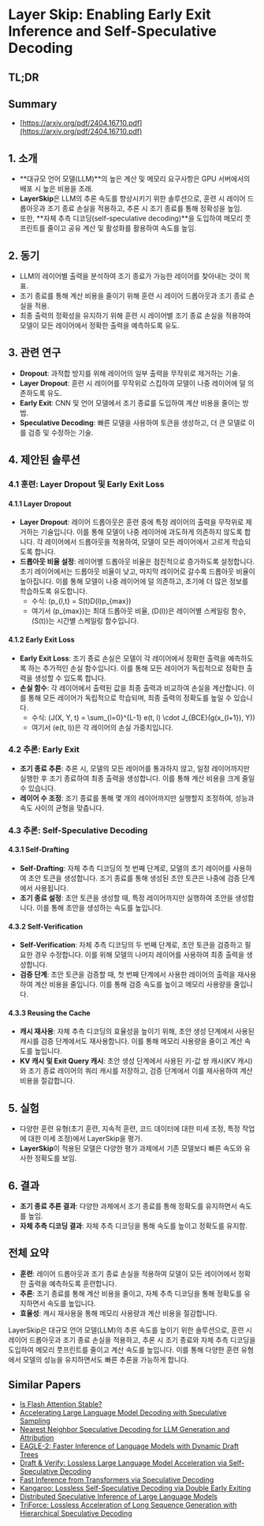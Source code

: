 # Layer Skip: Enabling Early Exit Inference and Self-Speculative Decoding
## TL;DR
## Summary
- [https://arxiv.org/pdf/2404.16710.pdf](https://arxiv.org/pdf/2404.16710.pdf)


## 1. 소개
- **대규모 언어 모델(LLM)**의 높은 계산 및 메모리 요구사항은 GPU 서버에서의 배포 시 높은 비용을 초래.
- **LayerSkip**은 LLM의 추론 속도를 향상시키기 위한 솔루션으로, 훈련 시 레이어 드롭아웃과 조기 종료 손실을 적용하고, 추론 시 조기 종료를 통해 정확성을 높임.
- 또한, **자체 추측 디코딩(self-speculative decoding)**을 도입하여 메모리 풋프린트를 줄이고 공유 계산 및 활성화를 활용하여 속도를 높임.

## 2. 동기
- LLM의 레이어별 출력을 분석하여 조기 종료가 가능한 레이어를 찾아내는 것이 목표.
- 조기 종료를 통해 계산 비용을 줄이기 위해 훈련 시 레이어 드롭아웃과 조기 종료 손실을 적용.
- 최종 출력의 정확성을 유지하기 위해 훈련 시 레이어별 조기 종료 손실을 적용하여 모델이 모든 레이어에서 정확한 출력을 예측하도록 유도.

## 3. 관련 연구
- **Dropout**: 과적합 방지를 위해 레이어의 일부 출력을 무작위로 제거하는 기술.
- **Layer Dropout**: 훈련 시 레이어를 무작위로 스킵하여 모델이 나중 레이어에 덜 의존하도록 유도.
- **Early Exit**: CNN 및 언어 모델에서 조기 종료를 도입하여 계산 비용을 줄이는 방법.
- **Speculative Decoding**: 빠른 모델을 사용하여 토큰을 생성하고, 더 큰 모델로 이를 검증 및 수정하는 기술.

## 4. 제안된 솔루션
### 4.1 훈련: Layer Dropout 및 Early Exit Loss
#### 4.1.1 Layer Dropout
- **Layer Dropout**: 레이어 드롭아웃은 훈련 중에 특정 레이어의 출력을 무작위로 제거하는 기술입니다. 이를 통해 모델이 나중 레이어에 과도하게 의존하지 않도록 합니다. 각 레이어에서 드롭아웃을 적용하여, 모델이 모든 레이어에서 고르게 학습되도록 합니다.
- **드롭아웃 비율 설정**: 레이어별 드롭아웃 비율은 점진적으로 증가하도록 설정합니다. 초기 레이어에서는 드롭아웃 비율이 낮고, 마지막 레이어로 갈수록 드롭아웃 비율이 높아집니다. 이를 통해 모델이 나중 레이어에 덜 의존하고, 초기에 더 많은 정보를 학습하도록 유도합니다.
  - 수식: \(p_{l,t} = S(t)D(l)p_{max}\)
  - 여기서 \(p_{max}\)는 최대 드롭아웃 비율, \(D(l)\)은 레이어별 스케일링 함수, \(S(t)\)는 시간별 스케일링 함수입니다.

#### 4.1.2 Early Exit Loss
- **Early Exit Loss**: 조기 종료 손실은 모델이 각 레이어에서 정확한 출력을 예측하도록 하는 추가적인 손실 함수입니다. 이를 통해 모든 레이어가 독립적으로 정확한 출력을 생성할 수 있도록 합니다.
- **손실 함수**: 각 레이어에서 출력된 값을 최종 출력과 비교하여 손실을 계산합니다. 이를 통해 모든 레이어가 독립적으로 학습되며, 최종 출력의 정확도를 높일 수 있습니다.
  - 수식: \(J(X, Y, t) = \sum_{l=0}^{L-1} e(t, l) \cdot J_{BCE}(g(x_{l+1}), Y)\)
  - 여기서 \(e(t, l)\)은 각 레이어의 손실 가중치입니다.

### 4.2 추론: Early Exit
- **조기 종료 추론**: 추론 시, 모델의 모든 레이어를 통과하지 않고, 일정 레이어까지만 실행한 후 조기 종료하여 최종 출력을 생성합니다. 이를 통해 계산 비용을 크게 줄일 수 있습니다.
- **레이어 수 조정**: 조기 종료를 통해 몇 개의 레이어까지만 실행할지 조정하여, 성능과 속도 사이의 균형을 맞춥니다. 

### 4.3 추론: Self-Speculative Decoding
#### 4.3.1 Self-Drafting
- **Self-Drafting**: 자체 추측 디코딩의 첫 번째 단계로, 모델의 초기 레이어를 사용하여 초안 토큰을 생성합니다. 조기 종료를 통해 생성된 초안 토큰은 나중에 검증 단계에서 사용됩니다.
- **조기 종료 설정**: 초안 토큰을 생성할 때, 특정 레이어까지만 실행하여 초안을 생성합니다. 이를 통해 초안을 생성하는 속도를 높입니다.

#### 4.3.2 Self-Verification
- **Self-Verification**: 자체 추측 디코딩의 두 번째 단계로, 초안 토큰을 검증하고 필요한 경우 수정합니다. 이를 위해 모델의 나머지 레이어를 사용하여 최종 출력을 생성합니다.
- **검증 단계**: 초안 토큰을 검증할 때, 첫 번째 단계에서 사용한 레이어의 출력을 재사용하여 계산 비용을 줄입니다. 이를 통해 검증 속도를 높이고 메모리 사용량을 줄입니다.

#### 4.3.3 Reusing the Cache
- **캐시 재사용**: 자체 추측 디코딩의 효율성을 높이기 위해, 초안 생성 단계에서 사용된 캐시를 검증 단계에서도 재사용합니다. 이를 통해 메모리 사용량을 줄이고 계산 속도를 높입니다.
- **KV 캐시 및 Exit Query 캐시**: 초안 생성 단계에서 사용된 키-값 쌍 캐시(KV 캐시)와 조기 종료 레이어의 쿼리 캐시를 저장하고, 검증 단계에서 이를 재사용하여 계산 비용을 절감합니다.

## 5. 실험
- 다양한 훈련 유형(초기 훈련, 지속적 훈련, 코드 데이터에 대한 미세 조정, 특정 작업에 대한 미세 조정)에서 LayerSkip을 평가.
- **LayerSkip**이 적용된 모델은 다양한 평가 과제에서 기존 모델보다 빠른 속도와 유사한 정확도를 보임.

## 6. 결과
- **조기 종료 추론 결과**: 다양한 과제에서 조기 종료를 통해 정확도를 유지하면서 속도를 높임.
- **자체 추측 디코딩 결과**: 자체 추측 디코딩을 통해 속도를 높이고 정확도를 유지함.

## 전체 요약
- **훈련**: 레이어 드롭아웃과 조기 종료 손실을 적용하여 모델이 모든 레이어에서 정확한 출력을 예측하도록 훈련합니다.
- **추론**: 조기 종료를 통해 계산 비용을 줄이고, 자체 추측 디코딩을 통해 정확도를 유지하면서 속도를 높입니다.
- **효율성**: 캐시 재사용을 통해 메모리 사용량과 계산 비용을 절감합니다.


LayerSkip은 대규모 언어 모델(LLM)의 추론 속도를 높이기 위한 솔루션으로, 훈련 시 레이어 드롭아웃과 조기 종료 손실을 적용하고, 추론 시 조기 종료와 자체 추측 디코딩을 도입하여 메모리 풋프린트를 줄이고 계산 속도를 높입니다. 이를 통해 다양한 훈련 유형에서 모델의 성능을 유지하면서도 빠른 추론을 가능하게 합니다.

## Similar Papers
- [Is Flash Attention Stable?](2405.02803.md)
- [Accelerating Large Language Model Decoding with Speculative Sampling](2302.01318.md)
- [Nearest Neighbor Speculative Decoding for LLM Generation and Attribution](2405.19325.md)
- [EAGLE-2: Faster Inference of Language Models with Dynamic Draft Trees](2406.16858.md)
- [Draft & Verify: Lossless Large Language Model Acceleration via Self-Speculative Decoding](2309.08168.md)
- [Fast Inference from Transformers via Speculative Decoding](2211.17192.md)
- [Kangaroo: Lossless Self-Speculative Decoding via Double Early Exiting](2404.18911.md)
- [Distributed Speculative Inference of Large Language Models](2405.14105.md)
- [TriForce: Lossless Acceleration of Long Sequence Generation with Hierarchical Speculative Decoding](2404.11912.md)
